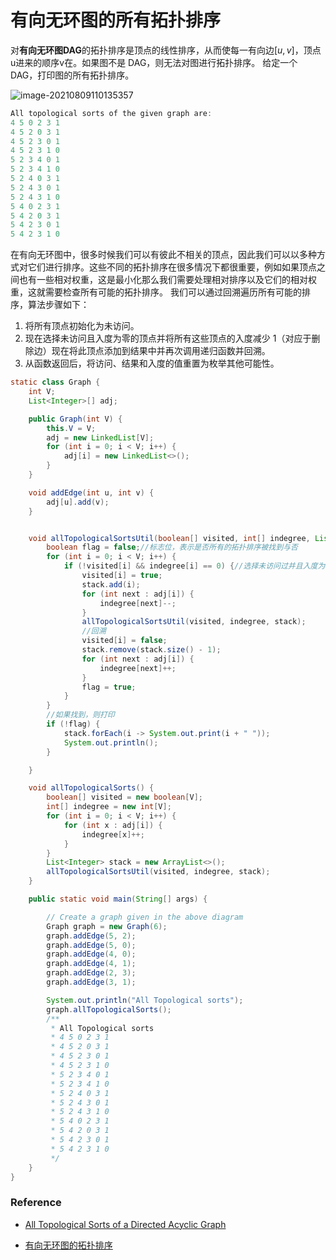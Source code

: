 # 有向无环图的所有拓扑排序

对**有向无环图DAG**的拓扑排序是顶点的线性排序，从而使每一有向边$[u,v]$，顶点u进来的顺序v在。如果图不是 DAG，则无法对图进行拓扑排序。
给定一个 DAG，打印图的所有拓扑排序。

![image-20210809110135357](D:\Dev\SrcCode\geek-algorithm-leetcode\src\main\leetcode_manuscripts\graph\有向无环图的所有拓扑排序.assets\image-20210809110135357.png)

```java
All topological sorts of the given graph are:
4 5 0 2 3 1 
4 5 2 0 3 1 
4 5 2 3 0 1 
4 5 2 3 1 0 
5 2 3 4 0 1 
5 2 3 4 1 0 
5 2 4 0 3 1 
5 2 4 3 0 1 
5 2 4 3 1 0 
5 4 0 2 3 1 
5 4 2 0 3 1 
5 4 2 3 0 1 
5 4 2 3 1 0 
```



在有向无环图中，很多时候我们可以有彼此不相关的顶点，因此我们可以以多种方式对它们进行排序。这些不同的拓扑排序在很多情况下都很重要，例如如果顶点之间也有一些相对权重，这是最小化那么我们需要处理相对排序以及它们的相对权重，这就需要检查所有可能的拓扑排序。 
我们可以通过回溯遍历所有可能的排序，算法步骤如下： 

1. 将所有顶点初始化为未访问。
2. 现在选择未访问且入度为零的顶点并将所有这些顶点的入度减少 1（对应于删除边）现在将此顶点添加到结果中并再次调用递归函数并回溯。
3. 从函数返回后，将访问、结果和入度的值重置为枚举其他可能性。

```java
static class Graph {
    int V;
    List<Integer>[] adj;

    public Graph(int V) {
        this.V = V;
        adj = new LinkedList[V];
        for (int i = 0; i < V; i++) {
            adj[i] = new LinkedList<>();
        }
    }

    void addEdge(int u, int v) {
        adj[u].add(v);
    }


    void allTopologicalSortsUtil(boolean[] visited, int[] indegree, List<Integer> stack) {
        boolean flag = false;//标志位，表示是否所有的拓扑排序被找到与否
        for (int i = 0; i < V; i++) {
            if (!visited[i] && indegree[i] == 0) {//选择未访问过并且入度为0的顶点
                visited[i] = true;
                stack.add(i);
                for (int next : adj[i]) {
                    indegree[next]--;
                }
                allTopologicalSortsUtil(visited, indegree, stack);
                //回溯
                visited[i] = false;
                stack.remove(stack.size() - 1);
                for (int next : adj[i]) {
                    indegree[next]++;
                }
                flag = true;
            }
        }
        //如果找到，则打印
        if (!flag) {
            stack.forEach(i -> System.out.print(i + " "));
            System.out.println();
        }

    }

    void allTopologicalSorts() {
        boolean[] visited = new boolean[V];
        int[] indegree = new int[V];
        for (int i = 0; i < V; i++) {
            for (int x : adj[i]) {
                indegree[x]++;
            }
        }
        List<Integer> stack = new ArrayList<>();
        allTopologicalSortsUtil(visited, indegree, stack);
    }

    public static void main(String[] args) {

        // Create a graph given in the above diagram
        Graph graph = new Graph(6);
        graph.addEdge(5, 2);
        graph.addEdge(5, 0);
        graph.addEdge(4, 0);
        graph.addEdge(4, 1);
        graph.addEdge(2, 3);
        graph.addEdge(3, 1);

        System.out.println("All Topological sorts");
        graph.allTopologicalSorts();
        /**
         * All Topological sorts
         * 4 5 0 2 3 1
         * 4 5 2 0 3 1
         * 4 5 2 3 0 1
         * 4 5 2 3 1 0
         * 5 2 3 4 0 1
         * 5 2 3 4 1 0
         * 5 2 4 0 3 1
         * 5 2 4 3 0 1
         * 5 2 4 3 1 0
         * 5 4 0 2 3 1
         * 5 4 2 0 3 1
         * 5 4 2 3 0 1
         * 5 4 2 3 1 0
         */
    }
}
```

### Reference

- [All Topological Sorts of a Directed Acyclic Graph](https://www.geeksforgeeks.org/all-topological-sorts-of-a-directed-acyclic-graph/)

- [有向无环图的拓扑排序](https://blog.csdn.net/wat1r/article/details/119533399)

  

